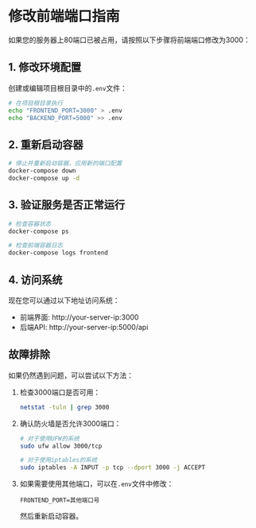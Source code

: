 # 修改前端端口指南

如果您的服务器上80端口已被占用，请按照以下步骤将前端端口修改为3000：

## 1. 修改环境配置

创建或编辑项目根目录中的`.env`文件：

```bash
# 在项目根目录执行
echo "FRONTEND_PORT=3000" > .env
echo "BACKEND_PORT=5000" >> .env
```

## 2. 重新启动容器

```bash
# 停止并重新启动容器，应用新的端口配置
docker-compose down
docker-compose up -d
```

## 3. 验证服务是否正常运行

```bash
# 检查容器状态
docker-compose ps

# 检查前端容器日志
docker-compose logs frontend
```

## 4. 访问系统

现在您可以通过以下地址访问系统：
- 前端界面: http://your-server-ip:3000
- 后端API: http://your-server-ip:5000/api

## 故障排除

如果仍然遇到问题，可以尝试以下方法：

1. 检查3000端口是否可用：
   ```bash
   netstat -tuln | grep 3000
   ```

2. 确认防火墙是否允许3000端口：
   ```bash
   # 对于使用UFW的系统
   sudo ufw allow 3000/tcp
   
   # 对于使用iptables的系统
   sudo iptables -A INPUT -p tcp --dport 3000 -j ACCEPT
   ```

3. 如果需要使用其他端口，可以在`.env`文件中修改：
   ```
   FRONTEND_PORT=其他端口号
   ```
   然后重新启动容器。
